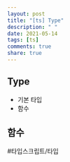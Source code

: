 ```yaml
---
layout: post
title: "[ts] Type"
description: " "
date: 2021-05-14
tags: [ts]
comments: true
share: true
---
```


## Type
- 기본 타입
- 함수
##  함수

#타입스크립트/타입